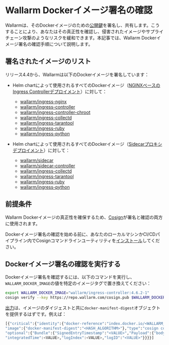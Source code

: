 # Wallarm Dockerイメージ署名の確認

Wallarmは、そのDockerイメージのための[公開鍵](https://repo.wallarm.com/cosign.pub)を署名し、共有します。こうすることにより、あなたはその真正性を確認し、侵害されたイメージやサプライチェーン攻撃のようなリスクを緩和できます。本記事では、Wallarm Dockerイメージ署名の確認手順について説明します。

## 署名されたイメージのリスト

リリース4.4から、Wallarmは以下のDockerイメージを署名しています：

<!-- * [wallarm/node](https://hub.docker.com/r/wallarm/node): [NGINX-based Docker image] that includes all Wallarm modules, serving as a standalone artifact for Wallarm deployment -->
* Helm chartによって使用されるすべてのDockerイメージ（[NGINXベースのIngress Controllerデプロイメント](../admin-en/installation-kubernetes-en.md)）に対して：

    * [wallarm/ingress-nginx](https://hub.docker.com/r/wallarm/ingress-nginx)
    * [wallarm/ingress-controller](https://hub.docker.com/r/wallarm/ingress-controller)
    * [wallarm/ingress-controller-chroot](https://hub.docker.com/r/wallarm/ingress-controller-chroot)
    * [wallarm/ingress-collectd](https://hub.docker.com/r/wallarm/ingress-collectd)
    * [wallarm/ingress-tarantool](https://hub.docker.com/r/wallarm/ingress-tarantool)
    * [wallarm/ingress-ruby](https://hub.docker.com/r/wallarm/ingress-ruby)
    * [wallarm/ingress-python](https://hub.docker.com/r/wallarm/ingress-python)
* Helm chartによって使用されるすべてのDockerイメージ（[Sidecarプロキシデプロイメント](../installation/kubernetes/sidecar-proxy/deployment.md)）に対して：

    * [wallarm/sidecar](https://hub.docker.com/r/wallarm/sidecar)
    * [wallarm/sidecar-controller](https://hub.docker.com/r/wallarm/sidecar-controller)
    * [wallarm/ingress-collectd](https://hub.docker.com/r/wallarm/ingress-collectd)
    * [wallarm/ingress-tarantool](https://hub.docker.com/r/wallarm/ingress-tarantool)
    * [wallarm/ingress-ruby](https://hub.docker.com/r/wallarm/ingress-ruby)
    * [wallarm/ingress-python](https://hub.docker.com/r/wallarm/ingress-python)

## 前提条件

Wallarm Dockerイメージの真正性を確保するため、[Cosign](https://docs.sigstore.dev/cosign/overview/)が署名と確認の両方に使用されます。

Dockerイメージ署名の確認を始める前に、あなたのローカルマシンかCI/CDパイプライン内でCosignコマンドラインユーティリティを[インストール](https://docs.sigstore.dev/cosign/installation/)してください。

## Dockerイメージ署名の確認を実行する

Dockerイメージ署名を確認するには、以下のコマンドを実行し、`WALLARM_DOCKER_IMAGE`の値を特定のイメージタグで置き換えてください：

```bash
export WALLARM_DOCKER_IMAGE="wallarm/ingress-controller:4.6.2-1"
cosign verify --key https://repo.wallarm.com/cosign.pub $WALLARM_DOCKER_IMAGE
```

[出力](https://docs.sigstore.dev/cosign/verify/)は、イメージのダイジェストと共に`docker-manifest-digest`オブジェクトを提供するはずです。例えば：

```bash
[{"critical":{"identity":{"docker-reference":"index.docker.io/<WALLARM_DOCKER_IMAGE>"},
"image":{"docker-manifest-digest":"<HASH_ALGORITHM>"},"type":"cosign container image signature"},
"optional":{"Bundle":{"SignedEntryTimestamp":"<VALUE>","Payload":{"body":"<VALUE>",
"integratedTime":<VALUE>,"logIndex":<VALUE>,"logID":"<VALUE>"}}}}]
```